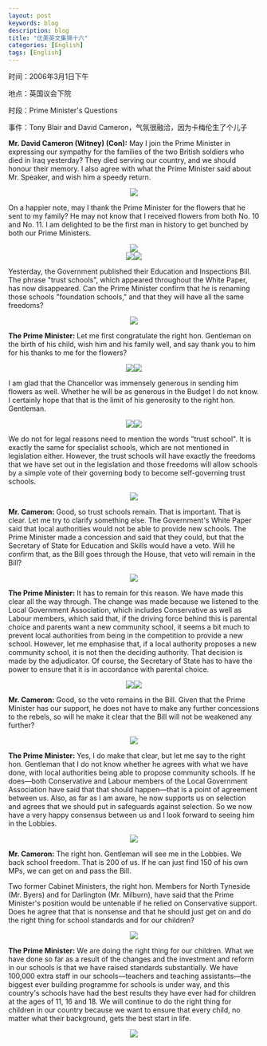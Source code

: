 ```yaml
---
layout: post
keywords: blog
description: blog
title: "优美英文集锦十六"
categories: [English]
tags: [English]
---
```


时间：2006年3月1日下午

地点：英国议会下院

时段：Prime Minister's Questions

事件：Tony Blair and David Cameron，气氛很融洽，因为卡梅伦生了个儿子

**Mr. David Cameron (Witney) (Con):** May I join the Prime Minister in expressing our sympathy for the families of the two British soldiers who died in Iraq yesterday? They died serving our country, and we should honour their memory. I also agree with what the Prime Minister said about Mr. Speaker, and wish him a speedy return.

<center><img src="/image/prime-ministers-questions/20110526pmq-01.jpg"></center>




On a happier note, may I thank the Prime Minister for the flowers that he sent to my family? He may not know that I received flowers from both No. 10 and No. 11. I am delighted to be the first man in history to get bunched by both our Prime Ministers.

<center><img src="/image/prime-ministers-questions/20110526pmq-02.jpg"></center>

<center><img src="/image/prime-ministers-questions/20110526pmq-03.jpg"><img src="/image/prime-ministers-questions/20110526pmq-04.jpg"></center>

Yesterday, the Government published their Education and Inspections Bill. The phrase "trust schools", which appeared throughout the White Paper, has now disappeared. Can the Prime Minister confirm that he is renaming those schools "foundation schools," and that they will have all the same freedoms?

<center><img src="/image/prime-ministers-questions/20110526pmq-05.jpg"></center>

**The Prime Minister:** Let me first congratulate the right hon. Gentleman on the birth of his child, wish him and his family well, and say thank you to him for his thanks to me for the flowers?

<center><img src="/image/prime-ministers-questions/20110526pmq-06.jpg"><img src="/image/prime-ministers-questions/20110526pmq-07.jpg"></center>

I am glad that the Chancellor was immensely generous in sending him flowers as well. Whether he will be as generous in the Budget I do not know. I certainly hope that that is the limit of his generosity to the right hon. Gentleman.

<center><img src="/image/prime-ministers-questions/20110526pmq-08.jpg"><img src="/image/prime-ministers-questions/20110526pmq-09.jpg"></center>

We do not for legal reasons need to mention the words "trust school". It is exactly the same for specialist schools, which are not mentioned in legislation either. However, the trust schools will have exactly the freedoms that we have set out in the legislation and those freedoms will allow schools by a simple vote of their governing body to become self-governing trust schools.

<center><img src="/image/prime-ministers-questions/20110526pmq-10.jpg"></center>

**Mr. Cameron:** Good, so trust schools remain. That is important. That is clear. Let me try to clarify something else. The Government's White Paper said that local authorities would not be able to provide new schools. The Prime Minister made a concession and said that they could, but that the Secretary of State for Education and Skills would have a veto. Will he confirm that, as the Bill goes through the House, that veto will remain in the Bill?

<center><img src="/image/prime-ministers-questions/20110526pmq-11.jpg"></center>

**The Prime Minister:** It has to remain for this reason. We have made this clear all the way through. The change was made because we listened to the Local Government Association, which includes Conservative as well as Labour members, which said that, if the driving force behind this is parental choice and parents want a new community school, it seems a bit much to prevent local authorities from being in the competition to provide a new school. However, let me emphasise that, if a local authority proposes a new community school, it is not then the deciding authority. That decision is made by the adjudicator. Of course, the Secretary of State has to have the power to ensure that it is in accordance with parental choice.

<center><img src="/image/prime-ministers-questions/20110526pmq-12.jpg"><img src="/image/prime-ministers-questions/20110526pmq-13.jpg"></center>

**Mr. Cameron:** Good, so the veto remains in the Bill. Given that the Prime Minister has our support, he does not have to make any further concessions to the rebels, so will he make it clear that the Bill will not be weakened any further?

<center><img src="/image/prime-ministers-questions/20110526pmq-14.jpg"></center>

**The Prime Minister:** Yes, I do make that clear, but let me say to the right hon. Gentleman that I do not know whether he agrees with what we have done, with local authorities being able to propose community schools. If he does—both Conservative and Labour members of the Local Government Association have said that that should happen—that is a point of agreement between us. Also, as far as I am aware, he now supports us on selection and agrees that we should put in safeguards against selection. So we now have a very happy consensus between us and I look forward to seeing him in the Lobbies.

<center><img src="/image/prime-ministers-questions/20110526pmq-15.jpg"></center>

**Mr. Cameron:** The right hon. Gentleman will see me in the Lobbies. We back school freedom. That is 200 of us. If he can just find 150 of his own MPs, we can get on and pass the Bill.

Two former Cabinet Ministers, the right hon. Members for North Tyneside (Mr. Byers) and for Darlington (Mr. Milburn), have said that the Prime Minister's position would be untenable if he relied on Conservative support. Does he agree that that is nonsense and that he should just get on and do the right thing for school standards and for our children?

<center><img src="/image/prime-ministers-questions/20110526pmq-16.jpg"></center>

**The Prime Minister:** We are doing the right thing for our children. What we have done so far as a result of the changes and the investment and reform in our schools is that we have raised standards substantially. We have 100,000 extra staff in our schools—teachers and teaching assistants—the biggest ever building programme for schools is under way, and this country's schools have had the best results they have ever had for children at the ages of 11, 16 and 18. We will continue to do the right thing for children in our country because we want to ensure that every child, no matter what their background, gets the best start in life.

<center><img src="/image/prime-ministers-questions/20110526pmq-17.jpg"></center>